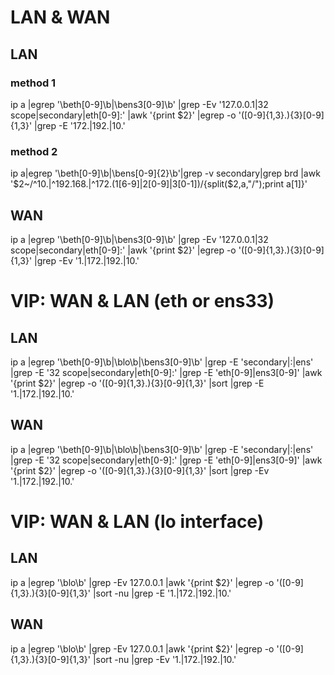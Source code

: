 # LAN & WAN
## LAN
### method 1
ip a |egrep '\beth[0-9]\b|\bens3[0-9]\b' |grep -Ev '127.0.0.1|32 scope|secondary|eth[0-9]:' |awk '{print $2}' |egrep -o '([0-9]{1,3}\.){3}[0-9]{1,3}' |grep -E '172\.|192\.|10\.'
### method 2
ip a|egrep '\beth[0-9]\b|\bens[0-9]{2}\b'|grep -v secondary|grep brd |awk '$2~/^10.|^192.168.|^172.(1[6-9]|2[0-9]|3[0-1])/{split($2,a,"/");print a[1]}'
## WAN
ip a |egrep '\beth[0-9]\b|\bens3[0-9]\b' |grep -Ev '127.0.0.1|32 scope|secondary|eth[0-9]:' |awk '{print $2}' |egrep -o '([0-9]{1,3}\.){3}[0-9]{1,3}' |grep -Ev '1\.|172\.|192\.|10\.'

# VIP: WAN & LAN (eth or ens33)
## LAN
ip a |egrep '\beth[0-9]\b|\blo\b|\bens3[0-9]\b' |grep -E 'secondary|:|ens' |grep -E '32 scope|secondary|eth[0-9]:' |grep -E 'eth[0-9]|ens3[0-9]' |awk '{print $2}' |egrep -o '([0-9]{1,3}\.){3}[0-9]{1,3}' |sort |grep -E '1\.|172\.|192\.|10\.'
## WAN
ip a |egrep '\beth[0-9]\b|\blo\b|\bens3[0-9]\b' |grep -E 'secondary|:|ens' |grep -E '32 scope|secondary|eth[0-9]:' |grep -E 'eth[0-9]|ens3[0-9]' |awk '{print $2}' |egrep -o '([0-9]{1,3}\.){3}[0-9]{1,3}' |sort |grep -Ev '1\.|172\.|192\.|10\.'

# VIP: WAN & LAN (lo interface)
## LAN
ip a |egrep '\blo\b' |grep -Ev 127.0.0.1 |awk '{print $2}' |egrep -o '([0-9]{1,3}\.){3}[0-9]{1,3}' |sort -nu |grep -E '1\.|172\.|192\.|10\.'
## WAN
ip a |egrep '\blo\b' |grep -Ev 127.0.0.1 |awk '{print $2}' |egrep -o '([0-9]{1,3}\.){3}[0-9]{1,3}' |sort -nu |grep -Ev '1\.|172\.|192\.|10\.'
